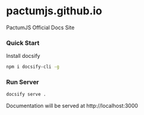 # pactumjs.github.io

PactumJS Official Docs Site

### Quick Start

Install docsify

```sh
npm i docsify-cli -g
```

### Run Server

```sh
docsify serve .
```
Documentation will be served at http://localhost:3000